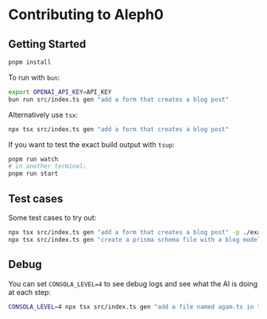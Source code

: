 # Contributing to Aleph0

## Getting Started

```bash
pnpm install
```

To run with `bun`:

```bash
export OPENAI_API_KEY=API_KEY
bun run src/index.ts gen "add a form that creates a blog post"
```

Alternatively use `tsx`:

```bash
npx tsx src/index.ts gen "add a form that creates a blog post"
```

If you want to test the exact build output with `tsup`:

```bash
pnpm run watch
# in another terminal:
pnpm run start
```

## Test cases

Some test cases to try out:

```bash
npx tsx src/index.ts gen "add a form that creates a blog post" -p ./examples/next
npx tsx src/index.ts gen "create a prisma schema file with a blog model" -p ./examples/next
```

## Debug

You can set `CONSOLA_LEVEL=4` to see debug logs and see what the AI is doing at each step:

```bash
CONSOLA_LEVEL=4 npx tsx src/index.ts gen "add a file named agam.ts in the app/ folder" -p ./examples/next -rd false
```
